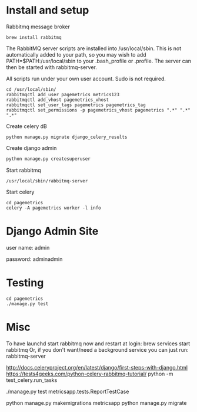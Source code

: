 # Install and setup
Rabbitmq message broker

```brew install rabbitmq```


The RabbitMQ server scripts are installed into /usr/local/sbin. This is not automatically added to your path, so you may wish to add PATH=$PATH:/usr/local/sbin to your .bash_profile or .profile. The server can then be started with rabbitmq-server.

All scripts run under your own user account. Sudo is not required.

```
cd /usr/local/sbin/
rabbitmqctl add_user pagemetrics metrics123
rabbitmqctl add_vhost pagemetrics_vhost
rabbitmqctl set_user_tags pagemetrics pagemetrics_tag
rabbitmqctl set_permissions -p pagemetrics_vhost pagemetrics ".*" ".*" ".*"
```

Create celery dB

```python manage.py migrate django_celery_results```

Create django admin

```bash
python manage.py createsuperuser
```

Start rabbitmq

```/usr/local/sbin/rabbitmq-server ```

Start celery


```
cd pagemetrics
celery -A pagemetrics worker -l info
```

# Django Admin Site
user name: admin

password: adminadmin

# Testing

```
cd pagemetrics
./manage.py test
```

# Misc

To have launchd start rabbitmq now and restart at login:
  brew services start rabbitmq
Or, if you don't want/need a background service you can just run:
  rabbitmq-server


http://docs.celeryproject.org/en/latest/django/first-steps-with-django.html
https://tests4geeks.com/python-celery-rabbitmq-tutorial/
python -m test_celery.run_tasks


./manage.py test metricsapp.tests.ReportTestCase


python manage.py makemigrations metricsapp
python manage.py migrate


